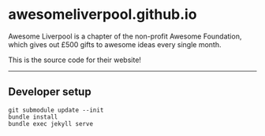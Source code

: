 # awesomeliverpool.github.io

Awesome Liverpool is a chapter of the non-profit Awesome Foundation, which gives out £500 gifts to awesome ideas every single month.

This is the source code for their website!

---

## Developer setup

    git submodule update --init
    bundle install
    bundle exec jekyll serve
